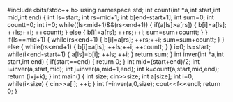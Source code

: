 #include<bits/stdc++.h>
using namespace std;
int count(int *a,int start,int mid,int end)
{
	int ls=start;
	int rs=mid+1;
	int b[end-start+1];
	int sum=0;
	int countt=0;
	int i=0;
	while((ls<mid+1)&&(rs<end+1))
	{
		if(a[ls]>a[rs])
		{
			b[i]=a[ls];
			++ls;++i;
			++countt;
		}
		else
		{
			b[i]=a[rs];
			++rs;++i;
			sum=sum+countt;
		}
	}
	if(ls==mid+1)
	{
		while(rs<end+1)
		{
		b[i]=a[rs];
			++rs;++i;
			sum=sum+countt;	
		}
	}
	else
	{
while(rs<end+1)
{
				b[i]=a[ls];
			++ls;++i;
			++countt;
}
	}
	i=0;
	ls=start;
	while(i<end-start+1)
	{
		a[ls]=b[i];
		++ls;
		++i;
	}
	return sum;
}
int inver(int *a,int start,int end)
{
	if(start==end)
	{
		return 0;
	}
	int mid=(start+end)/2;
	int i=inver(a,start,mid);
	int j=inver(a,mid+1,end);
	int k=count(a,start,mid,end);
	return (i+j+k);
}
int main()
{
	int size;
	cin>>size;
	int a[size];
	int i=0;
	while(i<size)
	{
		cin>>a[i];
		++i;
	}
	int f=inver(a,0,size);
	cout<<f<<endl;
	return 0;
}
